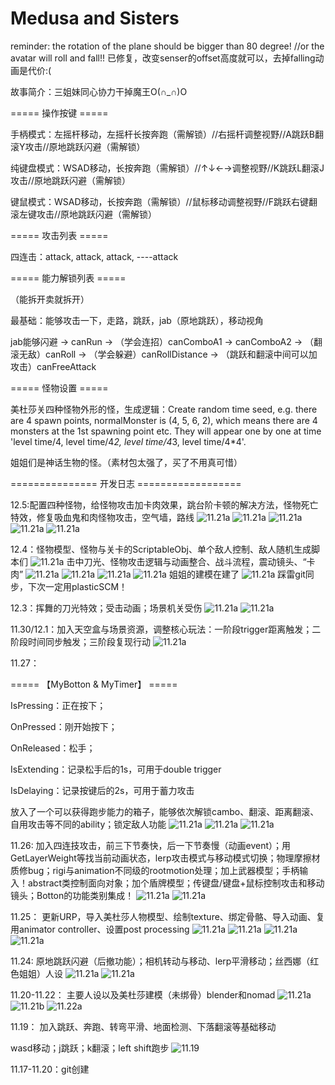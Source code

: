 # Medusa and Sisters
reminder: the rotation of the plane should be bigger than 80 degree! //or the avatar will roll and fall!! 已修复，改变senser的offset高度就可以，去掉falling动画是代价:(

故事简介：三姐妹同心协力干掉魔王O(∩_∩)O


===== 操作按键 =====

手柄模式：左摇杆移动，左摇杆长按奔跑（需解锁）//右摇杆调整视野//A跳跃B翻滚Y攻击//原地跳跃闪避（需解锁）

纯键盘模式：WSAD移动，长按奔跑（需解锁）//↑↓←→调整视野//K跳跃L翻滚J攻击//原地跳跃闪避（需解锁）

键鼠模式：WSAD移动，长按奔跑（需解锁）//鼠标移动调整视野//F跳跃右键翻滚左键攻击//原地跳跃闪避（需解锁）

===== 攻击列表 =====

四连击：attack, attack, attack, ----attack

===== 能力解锁列表 =====

（能拆开卖就拆开）

最基础：能够攻击一下，走路，跳跃，jab（原地跳跃），移动视角

jab能够闪避 → canRun → （学会连招）canComboA1 → canComboA2 → （翻滚无敌）canRoll → （学会躲避）canRollDistance → （跳跃和翻滚中间可以加攻击）canFreeAttack

===== 怪物设置 =====

美杜莎关四种怪物外形的怪，生成逻辑：Create random time seed, e.g. there are 4 spawn points, normalMonster is (4, 5, 6, 2), which means there are 4 monsters at the 1st spawning point etc. They will appear one by one at time 'level time/4, level time/4*2, level time/4*3, level time/4*4'.

姐姐们是神话生物的怪。（素材包太强了，买了不用真可惜）

=============== 开发日志 ==================

12.5:配置四种怪物，给怪物攻击加卡肉效果，跳台阶卡顿的解决方法，怪物死亡特效，修复吸血鬼和肉怪物攻击，空气墙，路线
![11.21a](Diary/png12.5a.png)
![11.21a](Diary/png12.5b.png)
![11.21a](Diary/png12.5c.png)
![11.21a](Diary/png12.5d.png)
![11.21a](Diary/png12.5e.png)

 12.4：怪物模型、怪物与关卡的ScriptableObj、单个敌人控制、敌人随机生成脚本们
 ![11.21a](Diary/png12.4a.png)
 击中刀光、怪物攻击逻辑与动画整合、战斗流程，震动镜头、“卡肉”
  ![11.21a](Diary/png12.4b.png)
  ![11.21a](Diary/png12.4c.png)
  ![11.21a](Diary/png12.4d.png)
  ![11.21a](Diary/png12.4e.png)
 姐姐的建模在建了
  ![11.21a](Diary/jpg12.4.jpg)
  踩雷git同步，下次一定用plasticSCM！

 12.3：挥舞的刀光特效；受击动画；场景机关受伤
 ![11.21a](Diary/png12.3a.png)
 ![11.21a](Diary/png12.3b.png)

 11.30/12.1：加入天空盒与场景资源，调整核心玩法：一阶段trigger距离触发；二阶段时间同步触发；三阶段复现行动
 ![11.21a](Diary/png12.1.png)
 
 11.27：
 
 ===== 【MyBotton & MyTimer】 =====
 
 IsPressing：正在按下；
 
 OnPressed：刚开始按下；
 
 OnReleased：松手；
 
 IsExtending：记录松手后的1s，可用于double trigger
 
 IsDelaying：记录按键后的2s，可用于蓄力攻击
 
 放入了一个可以获得跑步能力的箱子，能够依次解锁cambo、翻滚、距离翻滚、自用攻击等不同的ability；锁定敌人功能
  ![11.21a](Diary/png11.27a.png)
  ![11.21a](Diary/png11.27b.png)
  ![11.21a](Diary/png11.27c.png)
 
 
 11.26: 
 加入四连技攻击，前三下节奏快，后一下节奏慢（动画event）；用GetLayerWeight等找当前动画状态，lerp攻击模式与移动模式切换；物理摩擦材质修bug；rigi与animation不同级的rootmotion处理；加上武器模型；手柄输入！abstract类控制面向对象；加个盾牌模型；传键盘/键盘+鼠标控制攻击和移动镜头；Botton的功能类别集成！
 ![11.21a](Diary/png11.26a.png)
 ![11.21a](Diary/png11.26b.png)
 
 11.25：
 更新URP，导入美杜莎人物模型、绘制texture、绑定骨骼、导入动画、复用animator controller、设置post processing
![11.21a](Diary/png11.25a.png)
![11.21a](Diary/png11.25b.png)
![11.21a](Diary/png11.25c.png)
![11.21a](Diary/png11.25d.png)
 
 11.24: 
 原地跳跃闪避（后撤功能）；相机转动与移动、lerp平滑移动；丝西娜（红色姐姐）人设
![11.21a](Diary/png11.24.png)
![11.21a](Diary/11.24a.jpg)

 11.20-11.22：
 主要人设以及美杜莎建模（未绑骨）blender和nomad
![11.21a](Diary/11.21a.jpg)
![11.21b](Diary/11.21b.jpg)
![11.22a](Diary/png11.22.png)
 
 11.19：
 加入跳跃、奔跑、转弯平滑、地面检测、下落翻滚等基础移动
 
 wasd移动；j跳跃；k翻滚；left shift跑步
![11.19](Diary/11.19.png)
 
 11.17-11.20：git创建
 









